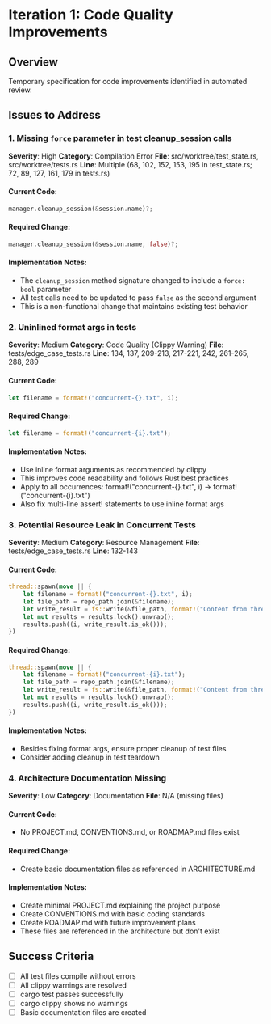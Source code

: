 # Iteration 1: Code Quality Improvements

## Overview
Temporary specification for code improvements identified in automated review.

## Issues to Address

### 1. Missing `force` parameter in test cleanup_session calls
**Severity**: High
**Category**: Compilation Error
**File**: src/worktree/test_state.rs, src/worktree/tests.rs
**Line**: Multiple (68, 102, 152, 153, 195 in test_state.rs; 72, 89, 127, 161, 179 in tests.rs)

#### Current Code:
```rust
manager.cleanup_session(&session.name)?;
```

#### Required Change:
```rust
manager.cleanup_session(&session.name, false)?;
```

#### Implementation Notes:
- The `cleanup_session` method signature changed to include a `force: bool` parameter
- All test calls need to be updated to pass `false` as the second argument
- This is a non-functional change that maintains existing test behavior

### 2. Uninlined format args in tests
**Severity**: Medium
**Category**: Code Quality (Clippy Warning)
**File**: tests/edge_case_tests.rs
**Line**: 134, 137, 209-213, 217-221, 242, 261-265, 288, 289

#### Current Code:
```rust
let filename = format!("concurrent-{}.txt", i);
```

#### Required Change:
```rust
let filename = format!("concurrent-{i}.txt");
```

#### Implementation Notes:
- Use inline format arguments as recommended by clippy
- This improves code readability and follows Rust best practices
- Apply to all occurrences: format!("concurrent-{}.txt", i) → format!("concurrent-{i}.txt")
- Also fix multi-line assert! statements to use inline format args

### 3. Potential Resource Leak in Concurrent Tests
**Severity**: Medium
**Category**: Resource Management
**File**: tests/edge_case_tests.rs
**Line**: 132-143

#### Current Code:
```rust
thread::spawn(move || {
    let filename = format!("concurrent-{}.txt", i);
    let file_path = repo_path.join(&filename);
    let write_result = fs::write(&file_path, format!("Content from thread {}", i));
    let mut results = results.lock().unwrap();
    results.push((i, write_result.is_ok()));
})
```

#### Required Change:
```rust
thread::spawn(move || {
    let filename = format!("concurrent-{i}.txt");
    let file_path = repo_path.join(&filename);
    let write_result = fs::write(&file_path, format!("Content from thread {i}"));
    let mut results = results.lock().unwrap();
    results.push((i, write_result.is_ok()));
})
```

#### Implementation Notes:
- Besides fixing format args, ensure proper cleanup of test files
- Consider adding cleanup in test teardown

### 4. Architecture Documentation Missing
**Severity**: Low
**Category**: Documentation
**File**: N/A (missing files)

#### Current Code:
- No PROJECT.md, CONVENTIONS.md, or ROADMAP.md files exist

#### Required Change:
- Create basic documentation files as referenced in ARCHITECTURE.md

#### Implementation Notes:
- Create minimal PROJECT.md explaining the project purpose
- Create CONVENTIONS.md with basic coding standards
- Create ROADMAP.md with future improvement plans
- These files are referenced in the architecture but don't exist

## Success Criteria
- [ ] All test files compile without errors
- [ ] All clippy warnings are resolved
- [ ] cargo test passes successfully
- [ ] cargo clippy shows no warnings
- [ ] Basic documentation files are created
